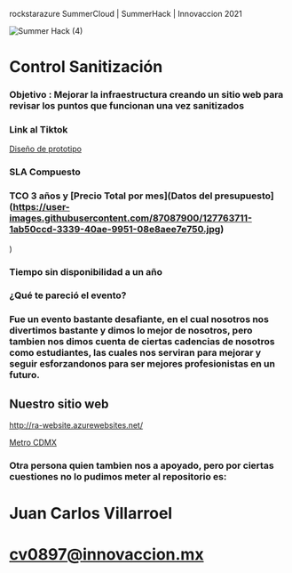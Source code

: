 rockstarazure
SummerCloud | SummerHack | Innovaccion 2021

![Summer Hack (4)](https://user-images.githubusercontent.com/9124597/127756851-c8627116-f177-4198-966d-9003016d2060.png)

# Control Sanitización

### Objetivo : Mejorar la infraestructura creando un sitio web para revisar los puntos que funcionan una vez sanitizados

### Link al Tiktok

[Diseño de prototipo](https://user-images.githubusercontent.com/87087900/127762710-8c451cfa-956e-42b0-9af0-aaa596db778c.jpg)

### SLA Compuesto

### TCO 3 años y [Precio Total por mes](Datos del presupuesto](https://user-images.githubusercontent.com/87087900/127763711-1ab50ccd-3339-40ae-9951-08e8aee7e750.jpg)
)

### Tiempo sin disponibilidad a un año

### ¿Qué te pareció el evento?

### Fue un evento bastante desafiante, en el cual nosotros nos divertimos bastante y dimos lo mejor de nosotros, pero tambien nos dimos cuenta de ciertas cadencias de nosotros como estudiantes, las cuales nos serviran para mejorar y seguir esforzandonos para ser mejores profesionistas en un futuro. 

## Nuestro sitio web
http://ra-website.azurewebsites.net/

[Metro CDMX](https://bucket-contra.s3.amazonaws.com/wp-content/uploads/2020/03/New-Project-21-4.jpg?x23326)


### Otra persona quien tambien nos a apoyado, pero por ciertas cuestiones no lo pudimos meter al repositorio es:
# Juan Carlos Villarroel
# cv0897@innovaccion.mx
